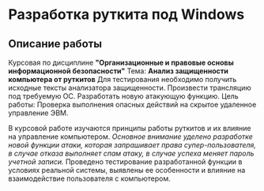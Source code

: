 # Разработка руткита под Windows
## Описание работы
Курсовая по дисциплине **"Организационные и правовые основы информационной безопасности"**
Тема: **Анализ защищенности компьютера от руткитов**
Для тестирования необходимо получить исходные тексты анализатора защищенности. Произвести трансляцию под требуемую ОС. Разработать новую атакующую функцию. Цель работы: Проверка выполнения опасных действий на скрытое удаленное управление ЭВМ.

В курсовой работе изучаются принципы работы руткитов и их влияние на управление компьютером. *Основное внимание уделено разработке новой функции атаки, которая запрашивает права супер-пользователя, в случае отказа выполняет спам атаку, в случае успеха меняет пароль учетной записи.* Проведено тестирование разработанной функции в условиях реальной системы, выявлены ее особенности и влияние на взаимодействие пользователя с компьютером.
